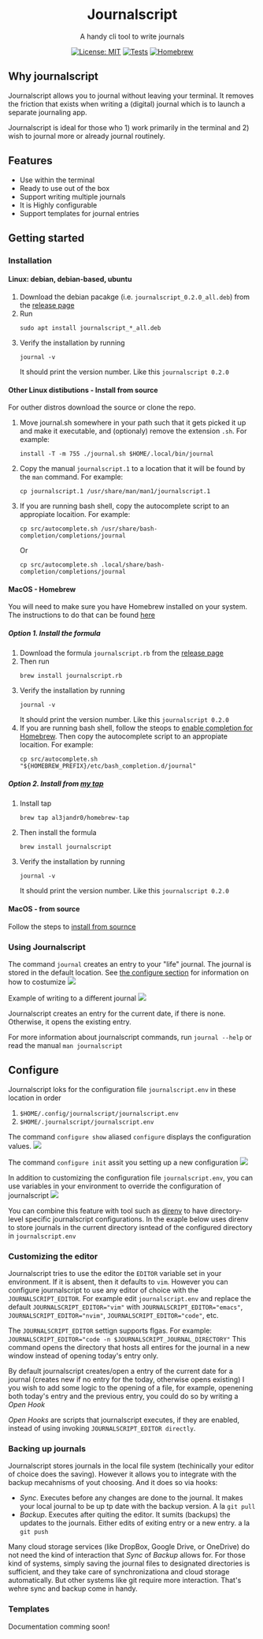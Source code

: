 <h1 align="center">Journalscript</h1>
<p align="center">A handy cli tool to write journals</p>

<div align="center">

[![License: MIT](https://img.shields.io/badge/License-MIT-yellow.svg)](https://opensource.org/licenses/MIT)
[![Tests](https://github.com/al3jandr0/journalscript/actions/workflows/ci.yml/badge.svg)](https://github.com/al3jandr0/journalscript/actions/workflows/ci.yml)
[![Homebrew](https://github.com/al3jandr0/journalscript/actions/workflows/publish_homebrew_tap.yml/badge.svg?event=release)](https://github.com/al3jandr0/journalscript/actions/workflows/publish_homebrew_tap.yml)

</div>

## Why journalscript

Journalscript allows you to journal without leaving your terminal. It removes the friction that exists when writing a (digital) journal which is to launch a separate journaling app.

Journalscript is ideal for those who 1) work primarily in the terminal and 2) wish to journal more or already journal routinely.

## Features

- Use within the terminal
- Ready to use out of the box
- Support writing multiple journals
- It is Highly configurable
- Support templates for journal entries

## Getting started

### Installation

#### Linux: debian, debian-based, ubuntu

1. Download the debian pacakge (i.e. `journalscript_0.2.0_all.deb`) from the [release page](https://github.com/al3jandr0/journalscript/releases)
2. Run
   ```shell
   sudo apt install journalscript_*_all.deb
   ```
3. Verify the installation by running
   ```shell
   journal -v
   ```
   It should print the version number. Like this `journalscript 0.2.0`

#### Other Linux distibutions - Install from source

For outher distros download the source or clone the repo.

1. Move journal.sh somewhere in your path such that it gets picked it up and make it executable, and (optionaly) remove the extension `.sh`. For example:
   ```shell
   install -T -m 755 ./journal.sh $HOME/.local/bin/journal
   ```
2. Copy the manual `journalscript.1` to a location that it will be found by the `man` command. For example:
   ```shell
   cp journalscript.1 /usr/share/man/man1/journalscript.1
   ```
3. If you are running bash shell, copy the autocomplete script to an appropiate locaition. For example:
   ```shell
   cp src/autocomplete.sh /usr/share/bash-completion/completions/journal
   ```
   Or
   ```shell
   cp src/autocomplete.sh .local/share/bash-completion/completions/journal
   ```

#### MacOS - Homebrew

You will need to make sure you have Homebrew installed on your system. The instructions to do that can be found [here](https://brew.sh/)

##### Option 1. Install the formula

1. Download the formula `journalscript.rb` from the [release page](https://github.com/al3jandr0/journalscript/releases)
2. Then run
   ```shell
   brew install journalscript.rb
   ```
3. Verify the installation by running
   ```shell
   journal -v
   ```
   It should print the version number. Like this `journalscript 0.2.0`
4. If you are running bash shell, follow the steops to [enable completion for Homebrew](https://docs.brew.sh/Shell-Completion). Then copy the autocomplete script to an appropiate locaition. For example:
   ```shell
   cp src/autocomplete.sh "${HOMEBREW_PREFIX}/etc/bash_completion.d/journal"
   ```

##### Option 2. Install from [my tap](https://github.com/al3jandr0/homebrew-tap)

1. Install tap
   ```shell
   brew tap al3jandr0/homebrew-tap
   ```
2. Then install the formula
   ```shell
   brew install journalscript
   ```
3. Verify the installation by running
   ```shell
   journal -v
   ```
   It should print the version number. Like this `journalscript 0.2.0`

#### MacOS - from source

Follow the steps to [install from sournce](#other-linux-distibutions---install-from-source)

### Using Journalscript

The command `journal` creates an entry to your "life" journal. The journal is stored in the default location. See [the configure section](#configure) for information on how to costumize
![](./docs/resources/intro-1.gif)

Example of writing to a different journal
![](./docs/resources/intro-2.gif)

Journalscript creates an entry for the current date, if there is none. Otherwise, it opens the existing entry.

For more information about journalscript commands, run `journal --help` or read the manual `man journalscript`

## Configure

Journalscript loks for the configuration file `journalscript.env` in these location in order

1. `$HOME/.config/journalscript/journalscript.env`
2. `$HOME/.journalscript/journalscript.env`

The command `configure show` aliased `configure` displays the configuration values.
![](./docs/resources/configure-show-vanilla.gif)

The command `configure init` assit you setting up a new configuration
![](./docs/resources/configure-init.gif)

In addition to customizing the configuration file `journalscript.env`, you can use variables in your environment to override the configuration of journalscript
![](./docs/resources/configure-show-env.gif)

You can combine this feature with tool such as [direnv](https://direnv.net/) to have directory-level specific journalscript configurations.
In the exaple below uses direnv to store journals in the current directory isntead of the configured directory in `journalscript.env`

### Customizing the editor

Journalscript tries to use the editor the `EDITOR` variable set in your environment. If it is absent, then it defaults to `vim`. However you can configure journalscript to use any editor of choice with the `JOURNALSCRIPT_EDITOR`. For example edit `journalscript.env` and replace the default `JOURNALSCRIPT_EDITOR="vim"` with `JOURNALSCRIPT_EDITOR="emacs"`, `JOURNALSCRIPT_EDITOR="nvim"`, `JOURNALSCRIPT_EDITOR="code"`, etc.

The `JOURNALSCRIPT_EDITOR` settign supports flgas. For example: `JOURNALSCRIPT_EDITOR="code -n $JOURNALSCRIPT_JOURNAL_DIRECTORY"` This command opens the directory that hosts all entires for the journal in a new window instead of opening today's entry only.

By default journalscript creates/open a entry of the current date for a journal (creates new if no entry for the today, otherwise opens existing)
I you wish to add some logic to the opening of a file, for example, openening both today's entry and the previous entry, you could do so by writing a _Open Hook_

_Open Hooks_ are scripts that journalscript executes, if they are enabled, instead of using invoking `JOURNALSCRIPT_EDITOR directly`.

<!---
For example,
* TODO: Show open last and recent hook" This script tells vim to open both todays journal entry and the previous entry in the jourl direcotry
* TODO: ADD GIF where to store the how. And demonstrate what happens
--->

### Backing up journals

Journalscript stores journals in the local file system (techinically your editor of choice does the saving). However it allows you to integrate with the backup mecahnisms of yout choosing. And it does so via hooks:

- _Sync_. Executes before any changes are done to the journal. It makes your local journal to be up tp date with the backup version. A la `git pull`
- _Backup_. Executes after quiting the editor. It sumits (backups) the updates to the journals. Either edits of exiting entry or a new entry. a la `git push`

Many cloud storage services (like DropBox, Google Drive, or OneDrive) do not need the kind of interaction that _Sync_ of _Backup_ allows for. For those kind of systems, simply saving the journal files to designated directories is sufficient, and they take care of synchronizationa and cloud storage automatically. But other systems like git require more interaction. That's wehre sync and backup come in handy.

<!---
For example -  Setting up a github repository to store your journals
- Todo: README: add instructions to create a new repo in the journals directory
- Todo: Delete templates
- Todo: decide whether to continue to suport open hook.  Seems redundant with EDITOR variable
- Todo: simplify default behavior of backup and sync
  - Todo: embed git backup and sync scripts
- todo: Add Gif to demonstrate workflow
--->

### Templates

Documentation comming soon!
